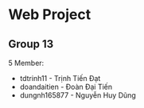 # Web Project
## Group 13
5 Member:
+ tdtrinh11 - Trịnh Tiến Đạt
+ doandaitien - Đoàn Đại Tiến
+ dungnh165877 - Nguyễn Huy Dũng
